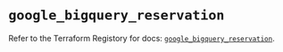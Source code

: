 # `google_bigquery_reservation`

Refer to the Terraform Registory for docs: [`google_bigquery_reservation`](https://registry.terraform.io/providers/hashicorp/google/5.26.0/docs/resources/bigquery_reservation).
